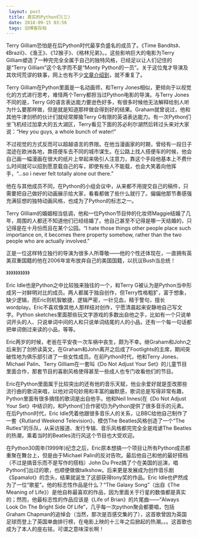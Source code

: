 ```yaml
---
 layout: post
 title: 真实的Python们(三)
 date: 2018-09-15 03:56
 tags: 旧博客存档
---
```

Terry Gilliam恐怕是在后Python时代最享负盛名的成员了。《Time
Bandits》、《Brazil》、《渔王》、《12猴子》、《格林兄弟》。。这些影响巨大的电影为Terry
Gilliam塑造了一种完完全全属于自己的独特风格，已经足以让人们记住的是“Terry Gilliam”这个名字而不是“Monty
Python的一员”。关于这位鬼才导演及其坎坷荒谬的轶事，网上也有不少[文章介绍到](http://terryoy2002.spaces.live.com/mmm2008-07-24_12.50/zh.wikipedia.org/wiki/特里·吉列姆)，就不重复了。



Terry Gilliam在Python里面是一名动画师，和Terry
Jones相似，更倾向于以视觉化的方式进行思考，难怪两个Terry都担当过Python电影的导演。与Terry Jones不同的是，Terry
G的语言表达能力要逊色好多，有很多时候他无法解释给别人听为什么要那样做，但是就是知道那样做会得到好的结果。Graham就曾说过，他和其他牛津剑桥的伙计们就经常揶揄Terry
G有限的英语表达能力。有一次Python们坐飞机经过加拿大的五大湖区，Terry看见下面的苏必利尔湖然后转过头来对大家说：“Hey you guys, a
whole bunch of water!”



不过视觉的方式反而可以超越语言的界限。在他当漫画家的时期，曾经有一段日子混迹在欧洲各地，靠搭便车去不同的城市谋生。在公路上找人搭便车的时候，他会自己画一幅漫画在很大的纸片上举起来吸引人注意力，靠这个手段他基本上不费什么时间就可以招到愿意载自己的车，即使有些人不能载，也会大笑着向他挥手，“...so
i never felt totally alone out there.”



他在与其他成员不同，在Python的小组会议中，从来都不用提交自己的稿件，只需要把自己做好的动画展示给大家，看看都做了些什么就行了。偏偏他那节奏感强充满狂想的独特动画风格，也成为了Python的标志之一。



Terry
GIlliam的婚姻相当低调，他和一位Python节目仲的化妆师Maggie结婚了几年，周围的人都还不知道他们已经结婚了。他自己甚至不记得是哪一天结婚的，只记得是在十月份而且在某个公园。“I
hate those things other people place such importance on, it becomes there
property somehow, rather than the two people who are actually involved.”



正是一位这样特立独行的导演为很多人所尊敬——他的个性还体现在，一直拥有英美双重国籍的他在2006年宣布放弃自己的美国国籍，以抗议Bush当总统！



》》》》》》》》》》

Eric Idle也是Python之中比较独来独往的一个，和Terry
G被认为是Python当中形成另一对鲜明对比的成员。两人都属于独自创作，但Terry性格粗犷，富于想象，缺少逻辑，而Eric则机智敏捷，逻辑严密，一针见血，精于警句，擅长wordplay。Eric不喜欢像其他人那样结对创作，宁愿清晨起来安静地自己写文字。Python
sketches里面那些玩文字游戏的多数出自他之手，比如有一个只说单词开头的人、只说单词中间的人和只说单词结尾的人的小品，还有一个每一句话都把单词倒过来读的小品，等等。



Eric两岁的时候，老爸在平安夜一次车祸中丧生，颇为不幸。继Graham和John之后来到了剑桥读英文，在Graham和John离开之后成了Footlights的主席，期间突破性地为俱乐部引进了一些女性成员。在前Python时代，他和Terry
Jones、Michael Palin、Terry Gilliam在一套叫《Do Not Adjust Your
Set》的儿童节目里面合作，那套节目的喜剧风格使得甚至一些成人也专门收看他们的节目。



Eric在Python里面属于比较突出的还有他的音乐天赋，他业余爱好就是歪改那些流行曲的歌词来唱，以他对词句妙用和丰富的幽默感，歌词总是写得非常有趣，Python里面有很多搞怪的歌词是出自他手。他和Neil
Innes(在《Do Not Adjust Your
Set》中结识的，和Python们合作密切)为Python提供了很多音乐的元素。在后Python时代，Eric
Idle凭着他跟很多音乐人的关系，让BBC给他自己制作了一套《Rutland Weekend Television》，模仿The
Beatles风格创造了一个“The Rutles”的乐队，从采访报道、发行专辑、音乐风格都完完全全是戏谑The
Beatles的热潮，乘着当时的Beatles流行风这个节目也大受欢迎。



在Python30周年(1999年)纪念之后，Eric原本想搞一个项目让所有Python成员都重聚在舞台上，但是由于Michael
Palin的反对告吹。最后他自己和他的最好搭档（不过是搞音乐而不是写作的搭档）John Du
Prez搞了个在美国的巡演，唱Python们出过的歌，也顺便做做talkshow。后来更是发展成为创作音乐剧《Spamalot》的念头，结果就诞生了这部获得tony奖的作品。Eric
Idle也俨然成为了一位“歌星”。他的标志性作品是什么？“The Galaxy Song”（出自《The Meaning of
Life》）是他自称最喜欢的作品，因为里面关于行星的数值都是真实的；然而，他最标志性的作品应该是《Life of Brian》的片尾曲——“Always
Look On The Bright Side Of Life”，几乎每一次python聚会都要唱，包括Graham
Chapman的追悼会（当然，那次是百感交集的了），这首歌曾因为英国足球而登上了英国单曲排行榜，在电影上映的十三年之后掀起的热潮。。。这首歌也成为了本人的座右铭，可谓之意味深长啊！

